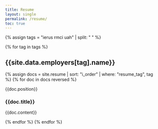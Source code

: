 ```yaml
---
title: Resume
layout: single
permalink: /resume/
toc: true
---
```


{% assign tags = "ierus rmci uah" | split: " " %}

{% for tag in tags %}

## {{site.data.employers[tag].name}}

{% assign docs = site.resume | sort: "i_order" | where: "resume_tag", tag %}
{% for doc in docs reversed %}

{{doc.position}}

### {{doc.title}}

{{doc.content}}

{% endfor %}
{% endfor %}
